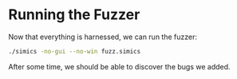 # Running the Fuzzer

Now that everything is harnessed, we can run the fuzzer:

```sh
./simics -no-gui --no-win fuzz.simics
```

After some time, we should be able to discover the bugs we added.